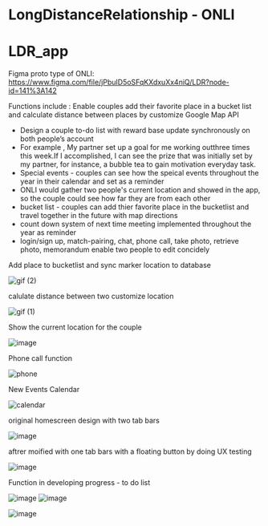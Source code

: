 # LongDistanceRelationship - ONLI
# LDR_app

Figma proto type  of ONLI: 
https://www.figma.com/file/jPbuID5oSFqKXdxuXx4niQ/LDR?node-id=141%3A142

 Functions include :
 Enable couples add their favorite place in a bucket list and calculate distance between places by customize Google Map API
 <ul>
<li> Design a couple to-do list with reward base update synchronously on both people’s account </li>
 <li> For example , My partner set up a goal for me working outthree times this week.If I accomplished, I can see the prize that was initially set by my partner, for instance, a bubble tea to gain motivation everyday task.
<li> Special events - couples can see how the speical events throughout the year in their calendar and set as a reminder 
 <li> ONLI would gather two people's current location and showed in the app, so the couple could see how far they are from each other</li>
 <li> bucket list - couples can add thier favorite place in the bucketlist and travel together in the future with map directions
 <li> count down system of next time meeting implemented throughout the year as reminder </li>
<li> login/sign up, match-pairing, chat, phone call, take photo, retrieve photo, memorandum enable two people to edit concidely </li>
</ul>

 Add place to bucketlist and sync marker location to database

![gif (2)](https://user-images.githubusercontent.com/32503459/136115848-53fca5b6-4fb1-431b-94f1-db0515531c0c.gif)


calulate distance between two customize location

![gif (1)](https://user-images.githubusercontent.com/32503459/136115613-8b02f24b-d411-4341-a1df-52315e802013.gif)

Show the current location for the couple

![image](https://user-images.githubusercontent.com/32503459/145908330-a47a368b-ffba-44dc-9b33-9126741ae2c2.png)


Phone call function 

![phone](https://user-images.githubusercontent.com/32503459/143729553-4399635a-81e6-453e-87ae-d5e23aaef2b9.gif)

New Events Calendar 

![calendar](https://user-images.githubusercontent.com/32503459/143729747-19b2b781-6b66-4307-9125-b6fea1859353.gif)






original homescreen design with two tab bars

![image](https://user-images.githubusercontent.com/32503459/143728954-d876186e-43c3-410c-b962-722c15cc2314.png)

 aftrer moified with one tab bars with a floating button by doing UX testing
 
![image](https://user-images.githubusercontent.com/32503459/143728965-b24c8024-5482-4e1d-b374-de47c5695330.png)

Function in developing progress - to do list

![image](https://user-images.githubusercontent.com/32503459/145908571-ae1aa018-05a7-4ffd-b1ae-3fbcde4616eb.png)
![image](https://user-images.githubusercontent.com/32503459/145908643-a353468a-ef35-45f7-99f8-e2b3edb2b2e9.png)

![image](https://user-images.githubusercontent.com/32503459/145908808-dd1e8cc7-436f-4cbf-be0f-8a5f467eede0.png)


